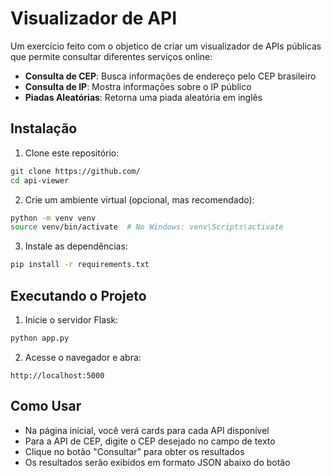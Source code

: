 # Visualizador de API

Um exercício feito com o objetico de criar um visualizador de APIs públicas que permite consultar diferentes serviços online: 
- **Consulta de CEP**: Busca informações de endereço pelo CEP brasileiro
- **Consulta de IP**: Mostra informações sobre o IP público
- **Piadas Aleatórias**: Retorna uma piada aleatória em inglês

## Instalação

1. Clone este repositório:
```bash
git clone https://github.com/
cd api-viewer
```

2. Crie um ambiente virtual (opcional, mas recomendado):
```bash
python -m venv venv
source venv/bin/activate  # No Windows: venv\Scripts\activate
```

3. Instale as dependências:
```bash
pip install -r requirements.txt
```

## Executando o Projeto

1. Inicie o servidor Flask:
```bash
python app.py
```

2. Acesse o navegador e abra:
```
http://localhost:5000
```

## Como Usar

- Na página inicial, você verá cards para cada API disponível
- Para a API de CEP, digite o CEP desejado no campo de texto
- Clique no botão "Consultar" para obter os resultados
- Os resultados serão exibidos em formato JSON abaixo do botão
